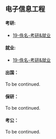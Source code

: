 ## 电子信息工程

#### 考研:







- [19-佚名-考研&就业](./19-佚名-考研&就业.md)

#### 就业:







- [19-佚名-考研&就业](./19-佚名-考研&就业.md)

#### 出国：

To be continued.

#### 保研：

To be continued.

#### 考公：

To be continued.

